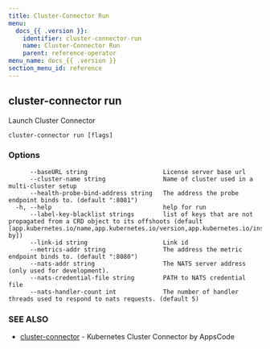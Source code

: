 ```yaml
---
title: Cluster-Connector Run
menu:
  docs_{{ .version }}:
    identifier: cluster-connector-run
    name: Cluster-Connector Run
    parent: reference-operator
menu_name: docs_{{ .version }}
section_menu_id: reference
---
```

## cluster-connector run

Launch Cluster Connector

```
cluster-connector run [flags]
```

### Options

```
      --baseURL string                     License server base url
      --cluster-name string                Name of cluster used in a multi-cluster setup
      --health-probe-bind-address string   The address the probe endpoint binds to. (default ":8081")
  -h, --help                               help for run
      --label-key-blacklist strings        list of keys that are not propagated from a CRD object to its offshoots (default [app.kubernetes.io/name,app.kubernetes.io/version,app.kubernetes.io/instance,app.kubernetes.io/managed-by])
      --link-id string                     Link id
      --metrics-addr string                The address the metric endpoint binds to. (default ":8080")
      --nats-addr string                   The NATS server address (only used for development).
      --nats-credential-file string        PATH to NATS credential file
      --nats-handler-count int             The number of handler threads used to respond to nats requests. (default 5)
```

### SEE ALSO

* [cluster-connector](/docs/reference/operator/cluster-connector.md)	 - Kubernetes Cluster Connector by AppsCode

